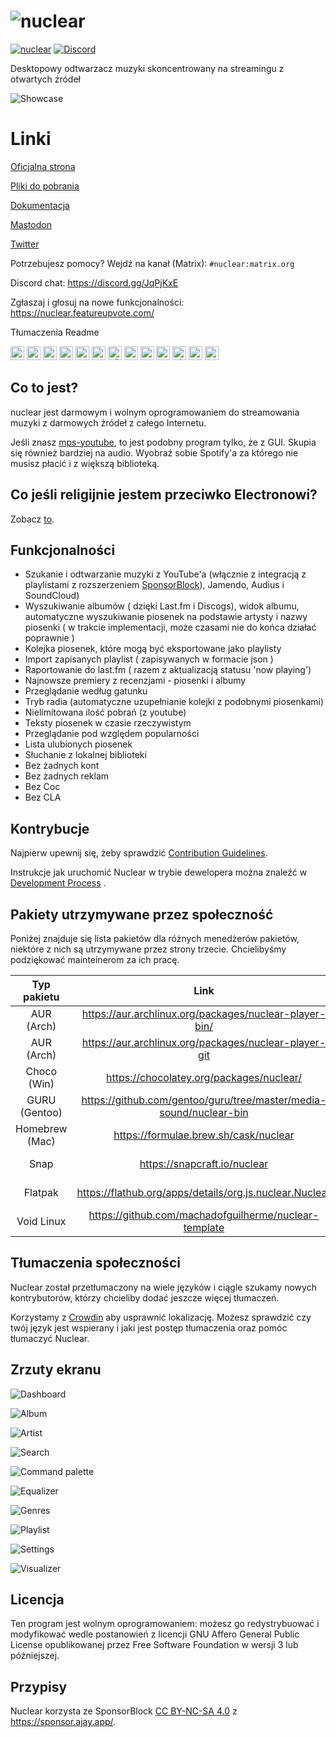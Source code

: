 # ![nuclear](https://i.imgur.com/oT1006i.png) 
[![nuclear](https://snapcraft.io//nuclear/badge.svg)](https://snapcraft.io/nuclear) [![Discord](https://img.shields.io/badge/Discord-7289DA?style=for-the-badge&logo=discord&logoColor=white)](https://discord.gg/JqPjKxE)

Desktopowy odtwarzacz muzyki skoncentrowany na streamingu z otwartych źródeł

![Showcase](https://i.imgur.com/8qHu66J.png)

# Linki

[Oficjalna strona](https://nuclear.js.org)

[Pliki do pobrania](https://github.com/nukeop/nuclear/releases)

[Dokumentacja](https://nukeop.gitbook.io/nuclear/)

[Mastodon](https://fosstodon.org/@nuclearplayer)

[Twitter](https://twitter.com/nuclear_player)

Potrzebujesz pomocy? Wejdź na kanał (Matrix): `#nuclear:matrix.org`

Discord chat: https://discord.gg/JqPjKxE

Zgłaszaj i głosuj na nowe funkcjonalności: https://nuclear.featureupvote.com/

Tłumaczenia Readme

<kbd>[<img title="Deutsch" alt="Deutsch" src="https://cdn.statically.io/gh/hjnilsson/country-flags/master/svg/de.svg" width="22">](docs/README-de.md)</kbd>
<kbd>[<img title="Português" alt="Português" src="https://cdn.statically.io/gh/hjnilsson/country-flags/master/svg/br.svg" width="22">](docs/README-ptbr.md)</kbd>
<kbd>[<img title="Svenska" alt="Svenska" src="https://cdn.statically.io/gh/hjnilsson/country-flags/master/svg/se.svg" width="22">](docs/README-se.md)</kbd>
<kbd>[<img title="English" alt="English" src="https://cdn.statically.io/gh/hjnilsson/country-flags/master/svg/us.svg" width="22">](README.md)</kbd>
<kbd>[<img title="Hebrew" alt="Hebrew" src="https://cdn.statically.io/gh/hjnilsson/country-flags/master/svg/il.svg" width="22">](docs/README-he.md)</kbd>
<kbd>[<img title="Italiano" alt="Italiano" src="https://cdn.statically.io/gh/hjnilsson/country-flags/master/svg/it.svg" width="22">](docs/README-it.md)</kbd>
<kbd>[<img title="Türkçe" alt="Türkçe" src="https://cdn.statically.io/gh/hjnilsson/country-flags/master/svg/tr.svg" width="22">](docs/README-tr.md)</kbd>
<kbd>[<img title="Español" alt="Español" src="https://cdn.statically.io/gh/hjnilsson/country-flags/master/svg/es.svg" width="22">](docs/README-es.md)</kbd>
<kbd>[<img title="Indonesia" alt="Indonesia" src="https://cdn.statically.io/gh/hjnilsson/country-flags/master/svg/id.svg" width="22">](docs/README-id.md)</kbd>
<kbd>[<img title="Français" alt="Français" src="https://cdn.statically.io/gh/hjnilsson/country-flags/master/svg/fr.svg" width="22">](docs/README-fr.md)</kbd>
<kbd>[<img title="Chinese" alt="Chinese" src="https://cdn.statically.io/gh/hjnilsson/country-flags/master/svg/cn.svg" width="22">](docs/README-zh-cn.md)</kbd>
<kbd>[<img title="Russian" alt="Russian" src="https://cdn.statically.io/gh/hjnilsson/country-flags/master/svg/ru.svg" width="22">](docs/README-ru.md)</kbd>
<kbd>[<img title="Polish" alt="Polish" src="https://cdn.statically.io/gh/hjnilsson/country-flags/master/svg/pl.svg" width="22">](docs/README-pl.md)</kbd>

## Co to jest?
nuclear jest darmowym i wolnym oprogramowaniem do streamowania muzyki z darmowych źródeł z całego Internetu.

Jeśli znasz [mps-youtube](https://github.com/mps-youtube/mps-youtube), to jest podobny program tylko, że z GUI.
Skupia się również bardziej na audio. Wyobraź sobie Spotify'a za którego nie musisz płacić i z większą biblioteką.

## Co jeśli religijnie jestem przeciwko Electronowi?
Zobacz [to](docs/electron.md).

## Funkcjonalności

- Szukanie i odtwarzanie muzyki z YouTube'a (włącznie z integracją z playlistami z rozszerzeniem [SponsorBlock](https://sponsor.ajay.app/)), Jamendo, Audius i SoundCloud)
- Wyszukiwanie albumów ( dzięki Last.fm i Discogs), widok albumu, automatyczne wyszukiwanie piosenek na podstawie artysty i nazwy piosenki ( w trakcie implementacji, może czasami nie do końca działać poprawnie )
- Kolejka piosenek, które mogą być eksportowane jako playlisty
- Import zapisanych playlist ( zapisywanych w formacie json )
- Raportowanie do last.fm ( razem z aktualizacją statusu 'now playing')
- Najnowsze premiery z recenzjami - piosenki i albumy
- Przeglądanie według gatunku
- Tryb radia (automatyczne uzupełnianie kolejki z podobnymi piosenkami)
- Nielimitowana ilość pobrań (z youtube)
- Teksty piosenek w czasie rzeczywistym
- Przeglądanie pod względem popularności
- Lista ulubionych piosenek
- Słuchanie z lokalnej biblioteki
- Bez żadnych kont
- Bez żadnych reklam
- Bez Coc
- Bez CLA

## Kontrybucje

Najpierw upewnij się, żeby sprawdzić [Contribution Guidelines](https://nukeop.gitbook.io/nuclear/contributing/contribution-guidelines).

Instrukcje jak uruchomić Nuclear w trybie dewelopera można znaleźć w [Development Process](https://nukeop.gitbook.io/nuclear/developer-resources/development-process) .

## Pakiety utrzymywane przez społeczność

Poniżej znajduje się lista pakietów dla różnych menedżerów pakietów, niektóre z nich są utrzymywane przez strony trzecie. Chcielibyśmy podziękować
mainteinerom za ich pracę.

|  Typ pakietu  | Link                                                               | Maintainer                                   |  Sposób instalacji                           |
|:--------------:|:------------------------------------------------------------------:|:--------------------------------------------:|:---------------------------------------------:|
| AUR (Arch)     | https://aur.archlinux.org/packages/nuclear-player-bin/             | [nukeop](https://github.com/nukeop)          | yay -s nuclear-player-bin                     |
| AUR (Arch)     | https://aur.archlinux.org/packages/nuclear-player-git              | [nukeop](https://github.com/nukeop)          | yay -s nuclear-player-git                     |
| Choco (Win)    | https://chocolatey.org/packages/nuclear/                           | [JourneyOver](https://github.com/JourneyOver)| choco install nuclear                         |
| GURU (Gentoo)  | https://github.com/gentoo/guru/tree/master/media-sound/nuclear-bin | Orphaned    | emerge nuclear-bin                            |
| Homebrew (Mac) | https://formulae.brew.sh/cask/nuclear                              | Homebrew                                     | brew install --cask nuclear                   |
| Snap           | https://snapcraft.io/nuclear                                       | [nukeop](https://github.com/nukeop)          | sudo snap install nuclear                     |
| Flatpak        | https://flathub.org/apps/details/org.js.nuclear.Nuclear            | [nukeop](https://github.com/nukeop)          | flatpak install flathub org.js.nuclear.Nuclear|
| Void Linux     | https://github.com/machadofguilherme/nuclear-template              | [machadofguilherme](https://github.com/machadofguilherme) | See readme


## Tłumaczenia społeczności
Nuclear został przetłumaczony na wiele języków i ciągle szukamy nowych kontrybutorów, którzy chcieliby dodać jeszcze więcej tłumaczeń.

Korzystamy z  [Crowdin](https://crowdin.com/project/nuclear) aby usprawnić lokalizację. Możesz sprawdzić czy twój język jest wspierany i jaki jest postęp tłumaczenia oraz pomóc tłumaczyć Nuclear.

## Zrzuty ekranu

![Dashboard](./screenshot_dashboard.jpg)

![Album](./screenshot_album.jpg)

![Artist](./screenshot_artist.jpg)

![Search](./screenshot_search.jpg)

![Command palette](./screenshot_command_palette.jpg)

![Equalizer](./screenshot_equalizer.jpg)

![Genres](./screenshot_genres.jpg)

![Playlist](./screenshot_playlist.jpg)

![Settings](./screenshot_settings.jpg)

![Visualizer](./screenshot_visualizer.jpg)

## Licencja

Ten program jest wolnym oprogramowaniem: możesz go redystrybuować i modyfikować wedle postanowień z licencji GNU Affero General Public License opublikowanej przez Free Software Foundation w wersji 3 lub późniejszej.

## Przypisy
Nuclear korzysta ze SponsorBlock [CC BY-NC-SA 4.0](https://creativecommons.org/licenses/by-nc-sa/4.0/) z https://sponsor.ajay.app/.
